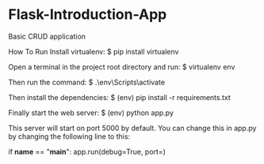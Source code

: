 # Flask-Introduction-App
Basic CRUD application

How To Run
Install virtualenv:
$ pip install virtualenv

Open a terminal in the project root directory and run:
$ virtualenv env

Then run the command:
$ .\env\Scripts\activate

Then install the dependencies:
$ (env) pip install -r requirements.txt

Finally start the web server:
$ (env) python app.py

This server will start on port 5000 by default. You can change this in app.py by changing the following line to this:

if __name__ == "__main__":
    app.run(debug=True, port=<desired port>)
